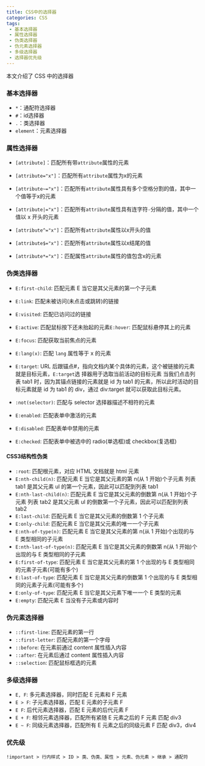 ```yaml
---
title: CSS中的选择器
categories: CSS
tags:
 - 基本选择器
 - 属性选择器
 - 伪类选择器
 - 伪元素选择器
 - 多级选择器
 - 选择器优先级
---
```


本文介绍了 CSS 中的选择器

<!--more-->

### 基本选择器

- `*`：通配符选择器
- `#`：id选择器
- `.`：类选择器
- `element`：元素选择器

### 属性选择器

- `[attribute]`：匹配所有带`attribute`属性的元素
- `[attribute="x"]`：匹配所有`attribute`属性为x的元素
- `[attribute~="x"]`：匹配所有`attribute`属性具有多个空格分割的值，其中一个值等于x的元素
- `[attribute|="x"]`：匹配所有`attribute`属性具有连字符`-`分隔的值，其中一个值以 x 开头的元素



- `[attribute^="x"]`：匹配所有`attribute`属性以x开头的值
- `[attribute$="x"]`：匹配所有`attribute`属性以x结尾的值
- `[attribute*="x"]`：匹配属性`attribute`属性的值包含x的元素

### 伪类选择器

- `E:first-child`: 匹配元素 E 当它是其父元素的第一个子元素
- `E:link`: 匹配未被访问(未点击或跳转)的链接
- `E:visited`: 匹配已访问过的链接
- `E:active`: 匹配鼠标按下还未抬起的元素`E:hover`: 匹配鼠标悬停其上的元素
- `E:focus`: 匹配获取当前焦点的元素
- `E:lang(x)`: 匹配 `lang` 属性等于 x 的元素



- `E:target`: URL 后跟锚点#，指向文档内某个具体的元素，这个被链接的元素就是目标元素，`E:target`选 择器用于选取当前活动的目标元素 当我们点击列表 tab1 时，因为其锚点链接的元素就是 id 为 tab1 的元素，所以此时活动的目标元素就是 id 为 tab1 的 div，通过 div:target 就可以获取此目标元素。
- `:not(selector)`: 匹配与 selector 选择器描述不相符的元素
- `E:enabled`: 匹配表单中激活的元素
- `E:disabled`: 匹配表单中禁用的元素
- `E:checked`: 匹配表单中被选中的 radio(单选框)或 checkbox(复选框)

#### CSS3结构性伪类

- `:root`: 匹配根元素，对应 HTML 文档就是 html 元素
- `E:nth-child(n)`: 匹配元素 E 当它是其父元素的第 n(从 1 开始)个子元素 列表 tab1 是其父元素 ul 的第一个元素，因此可以匹配到列表 tab1
- `E:nth-last-child(n)`: 匹配元素 E 当它是其父元素的倒数第 n(从 1 开始)个子元素 列表 tab2 是其父元素 ul 的倒数第一个子元素，因此可以匹配到列表 tab2
- `E:last-child`: 匹配元素 E 当它是其父元素的倒数第 1 个子元素
- `E:only-child`: 匹配元素 E 当它是其父元素的唯一一个子元素
- `E:nth-of-type(n)`: 匹配元素 E 当它是其父元素的第 n(从 1 开始)个出现的与 E 类型相同的子元素
- `E:nth-last-of-type(n)`: 匹配元素 E 当它是其父元素的倒数第 n(从 1 开始)个出现的与 E 类型相同的子元素
- `E:first-of-type`: 匹配元素 E 当它是其父元素的第 1 个出现的与 E 类型相同的元素子元素(可能有多个)
- `E:last-of-type`: 匹配元素 E 当它是其父元素的倒数第 1 个出现的与 E 类型相同的元素子元素(可能有多个)
- `E:only-of-type`: 匹配元素 E 当它是其父元素下唯一一个 E 类型的元素
- `E:empty`: 匹配元素 E 当没有子元素或内容时

### 伪元素选择器

- `::first-line`: 匹配元素的第一行
- `::first-letter`: 匹配元素的第一个字母
- `::before`: 在元素前通过 content 属性插入内容
- `::after`: 在元素后通过 content 属性插入内容
- `::selection`: 匹配鼠标框选的元素

### 多级选择器

- `E, F`: 多元素选择器，同时匹配 E 元素和 F 元素
- `E > F`: 子元素选择器，匹配 E 元素的子元素 F
- `E F`: 后代元素选择器，匹配 E 元素的后代元素 F
- `E + F`: 相邻元素选择器，匹配所有紧随 E 元素之后的 F 元素 匹配 div3
- `E ~ F`: 同级元素选择器，匹配所有 E 元素之后的同级元素 F 匹配 div3，div4

### 优先级

`!important > 行内样式 > ID > 类、伪类、属性 > 元素、伪元素 > 继承 > 通配符`